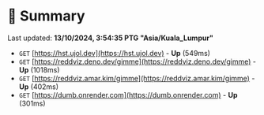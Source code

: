 # 📖 Summary
Last updated: **13/10/2024, 3:54:35 PTG "Asia/Kuala_Lumpur"**

- `GET` [https://hst.ujol.dev](https://hst.ujol.dev) - **Up** (549ms)
- `GET` [https://reddviz.deno.dev/gimme](https://reddviz.deno.dev/gimme) - **Up** (1018ms)
- `GET` [https://reddviz.amar.kim/gimme](https://reddviz.amar.kim/gimme) - **Up** (402ms)
- `GET` [https://dumb.onrender.com](https://dumb.onrender.com) - **Up** (301ms)
